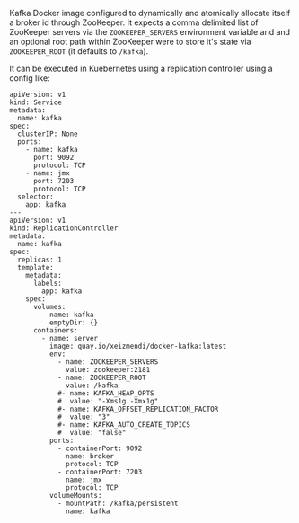 Kafka Docker image configured to dynamically and atomically allocate itself a broker id through ZooKeeper.  It expects a comma delimited list of ZooKeeper servers via the `ZOOKEEPER_SERVERS` environment variable and and an optional root path within ZooKeeper were to store it's state via `ZOOKEEPER_ROOT` (it defaults to `/kafka`).

It can be executed in Kuebernetes using a replication controller using a config like:

```
apiVersion: v1
kind: Service
metadata:
  name: kafka
spec:
  clusterIP: None
  ports:
    - name: kafka
      port: 9092
      protocol: TCP
    - name: jmx
      port: 7203
      protocol: TCP
  selector:
    app: kafka
---
apiVersion: v1
kind: ReplicationController
metadata:
  name: kafka
spec:
  replicas: 1
  template:
    metadata:
      labels:
        app: kafka
    spec:
      volumes:
        - name: kafka
          emptyDir: {}
      containers:
        - name: server
          image: quay.io/xeizmendi/docker-kafka:latest
          env:
            - name: ZOOKEEPER_SERVERS
              value: zookeeper:2181
            - name: ZOOKEEPER_ROOT
              value: /kafka
            #- name: KAFKA_HEAP_OPTS
            #  value: "-Xms1g -Xmx1g"
            #- name: KAFKA_OFFSET_REPLICATION_FACTOR
            #  value: "3"
            #- name: KAFKA_AUTO_CREATE_TOPICS
            #  value: "false"
          ports:
            - containerPort: 9092
              name: broker
              protocol: TCP
            - containerPort: 7203
              name: jmx
              protocol: TCP
          volumeMounts:
            - mountPath: /kafka/persistent
              name: kafka
```